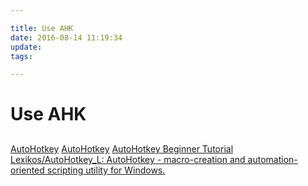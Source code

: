 ```yaml
---

title: Use AHK
date: 2016-08-14 11:19:34
update:
tags:

---
```


# Use AHK

## 

[AutoHotkey](https://autohotkey.com/ "官网")
[AutoHotkey](https://autohotkey.com/docs/AutoHotkey.htm "")
[AutoHotkey Beginner Tutorial](https://autohotkey.com/docs/Tutorial.htm "")
[Lexikos/AutoHotkey_L: AutoHotkey - macro-creation and automation-oriented scripting utility for Windows.](https://github.com/Lexikos/AutoHotkey_L "")
